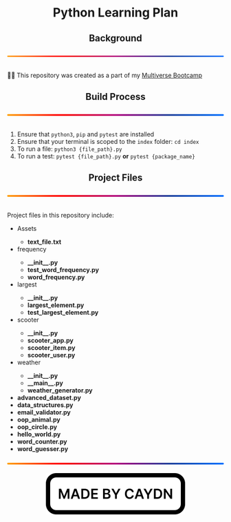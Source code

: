 <h1 align="center">Python Learning Plan</h1>
<div align="center">
  <h2>Background</h2>
  <img src="./img/gradient.svg" alt="A gradient separator used to distinguish sections of the page" draggable="false"
    style="max-width: 100%;" title="Gradient Separator">
</div>
<br>
<p>
  👨‍💻 This repository was created as a part of my <a href="https://www.multiverse.io/en-GB/programmes/software-engineering" draggable="false">Multiverse Bootcamp</a>
</p>
<div align="center">
  <h2>Build Process</h2>
  <img src="./img/gradient.svg" alt="A gradient separator used to distinguish sections of the page" draggable="false"
    style="max-width: 100%;" title="Gradient Separator">
</div>
<br>
<ol>
  <li>Ensure that <code>python3</code>, <code>pip</code> and <code>pytest</code> are installed</li>
  <li>Ensure that your terminal is scoped to the <code>index</code> folder: <code>cd index</code></li>
  <li>To run a file: <code>python3 {file_path}.py</code></li>
  <li>To run a test: <code>pytest {file_path}.py</code> <strong>or</strong> <code>pytest {package_name}</code></li>
</ol>
<div align="center">
  <h2>Project Files</h2>
  <img src="./img/gradient.svg" alt="A gradient separator used to distinguish sections of the page" draggable="false"
    style="max-width: 100%;" title="Gradient Separator">
</div>
<br>
<p>
  Project files in this repository include:
  <ul>
    <li>Assets</li>
      <ul>
        <li><strong>text_file.txt</strong></li>
      </ul>
    <li>frequency</li>
      <ul>
        <li><strong>__init__.py</strong></li>
        <li><strong>test_word_frequency.py</strong></li>
        <li><strong>word_frequency.py</strong></li>
      </ul>
    <li>largest</li>
      <ul>
        <li><strong>__init__.py</strong></li>
        <li><strong>largest_element.py</strong></li>
        <li><strong>test_largest_element.py</strong></li>
      </ul>
    <li>scooter</li>
      <ul>
        <li><strong>__init__.py</strong></li>
        <li><strong>scooter_app.py</strong></li>
        <li><strong>scooter_item.py</strong></li>
        <li><strong>scooter_user.py</strong></li>
      </ul>
    <li>weather</li>
      <ul>
        <li><strong>__init__.py</strong></li>
        <li><strong>__main__.py</strong></li>
        <li><strong>weather_generator.py</strong></li>
      </ul>
    <li><strong>advanced_dataset.py</strong></li>
    <li><strong>data_structures.py</strong></li>
    <li><strong>email_validator.py</strong></li>
    <li><strong>oop_animal.py</strong></li>
    <li><strong>oop_circle.py</strong></li>
    <li><strong>hello_world.py</strong></li>
    <li><strong>word_counter.py</strong></li>
    <li><strong>word_guesser.py</strong></li>
  </ul>
</p>

<div align="center">
  <img src="./img/gradient.svg" alt="A gradient separator used to distinguish sections of the page" draggable="false"
    style="max-width: 100%;" title="Gradient Separator">
</div>
<br>
<div align="center">
  <img src="./img/madebycaydn.svg" alt="A badge showing that this was 'Made by Caydn'" draggable="false"
    title="Made by Caydn">
</div>